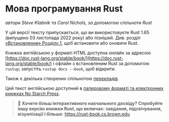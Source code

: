 # Мова програмування Rust

*автори Steve Klabnik та Carol Nichols, за допомогою спільноти Rust*

У цій версії тексту припускається, що ви використовуєте Rust 1.65 (випущено 03 листопада 2022 року) або пізніший. Див. розділ [«Встановлення» Розділу 1][install],<!-- ignore -->
щоб встановити або оновити Rust.

Книжка англійською у форматі HTML доступна онлайн за адресою [https://doc.rust-lang.org/stable/book/](https://doc.rust-lang.org/stable/book/) і офлайн з встановленим Rust за допомогою `rustup`; запустіть `rustup docs
--book`, щоб відкрити.

Також є декілька створених спільнотою [перекладів][].

Цей текст англійською доступний в [паперовому форматі та електронних книжках No Starch Press][nsprust].

> **🚨 Хочете більш інтерактивного навчального досвіду? Спробуйте іншу версію книжки Rust, що включає: завдання, підсвічування, візуалізації і більше**: <https://rust-book.cs.brown.edu>

[install]: ch01-01-installation.html
[nsprust]: https://nostarch.com/rust-programming-language-2nd-edition
[перекладів]: appendix-06-translation.html

